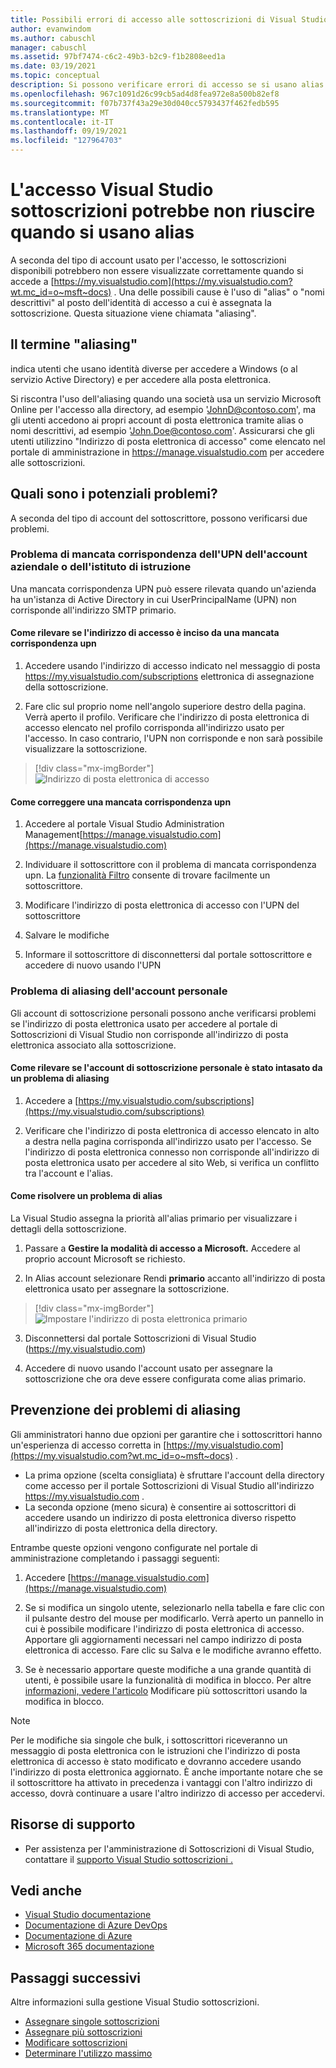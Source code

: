 ```yaml
---
title: Possibili errori di accesso alle sottoscrizioni di Visual Studio con alias | Microsoft Docs
author: evanwindom
ms.author: cabuschl
manager: cabuschl
ms.assetid: 97bf7474-c6c2-49b3-b2c9-f1b2808eed1a
ms.date: 03/19/2021
ms.topic: conceptual
description: Si possono verificare errori di accesso se si usano alias o nomi descrittivi
ms.openlocfilehash: 967c1091d26c99cb5ad4d8fea972e8a500b82ef8
ms.sourcegitcommit: f07b737f43a29e30d040cc5793437f462fedb595
ms.translationtype: MT
ms.contentlocale: it-IT
ms.lasthandoff: 09/19/2021
ms.locfileid: "127964703"
---
```

# <a name="signing-into-visual-studio-subscriptions-may-fail-when-using-aliases"></a>L'accesso Visual Studio sottoscrizioni potrebbe non riuscire quando si usano alias
A seconda del tipo di account usato per l'accesso, le sottoscrizioni disponibili potrebbero non essere visualizzate correttamente quando si accede a [https://my.visualstudio.com](https://my.visualstudio.com?wt.mc_id=o~msft~docs) . Una delle possibili cause è l'uso di "alias" o "nomi descrittivi" al posto dell'identità di accesso a cui è assegnata la sottoscrizione. Questa situazione viene chiamata "aliasing".

## <a name="what-is-aliasing"></a>Il termine "aliasing"
indica utenti che usano identità diverse per accedere a Windows (o al servizio Active Directory) e per accedere alla posta elettronica.

Si riscontra l'uso dell'aliasing quando una società usa un servizio Microsoft Online per l'accesso alla directory, ad esempio 'JohnD@contoso.com', ma gli utenti accedono ai propri account di posta elettronica tramite alias o nomi descrittivi, ad esempio 'John.Doe@contoso.com'. Assicurarsi che gli utenti utilizzino "Indirizzo di posta elettronica di accesso" come elencato nel portale di amministrazione in https://manage.visualstudio.com per accedere alle sottoscrizioni. 

## <a name="what-are-the-potential-issues"></a>Quali sono i potenziali problemi?

A seconda del tipo di account del sottoscrittore, possono verificarsi due problemi. 

### <a name="work-or-school-account-upn-mismatch-issue"></a>Problema di mancata corrispondenza dell'UPN dell'account aziendale o dell'istituto di istruzione 
Una mancata corrispondenza UPN può essere rilevata quando un'azienda ha un'istanza di Active Directory in cui UserPrincipalName (UPN) non corrisponde all'indirizzo SMTP primario. 

#### <a name="how-to-detect-if-your-sign-in-address-is-impacted-by-a-upn-mismatch"></a>Come rilevare se l'indirizzo di accesso è inciso da una mancata corrispondenza upn 

1. Accedere usando l'indirizzo di accesso indicato nel messaggio di posta https://my.visualstudio.com/subscriptions elettronica di assegnazione della sottoscrizione.

2. Fare clic sul proprio nome nell'angolo superiore destro della pagina.  Verrà aperto il profilo.  Verificare che l'indirizzo di posta elettronica di accesso elencato nel profilo corrisponda all'indirizzo usato per l'accesso.  In caso contrario, l'UPN non corrisponde e non sarà possibile visualizzare la sottoscrizione. 

> [!div class="mx-imgBorder"]
> ![Indirizzo di posta elettronica di accesso](_img//aliasing/sign-in-email.png "Assicurarsi che l'indirizzo di posta elettronica visualizzato nel profilo corrisponda a quello utilizzato per l'accesso.")

#### <a name="how-to-fix-a-upn-mismatch"></a>Come correggere una mancata corrispondenza upn

1. Accedere al portale Visual Studio Administration Management[https://manage.visualstudio.com](https://manage.visualstudio.com) 

2. Individuare il sottoscrittore con il problema di mancata corrispondenza upn. La [funzionalità Filtro](search-license.md) consente di trovare facilmente un sottoscrittore.

3. Modificare l'indirizzo di posta elettronica di accesso con l'UPN del sottoscrittore 

0. Salvare le modifiche 

0. Informare il sottoscrittore di disconnettersi dal portale sottoscrittore e accedere di nuovo usando l'UPN 

### <a name="personal-account-aliasing-issue"></a>Problema di aliasing dell'account personale

Gli account di sottoscrizione personali possono anche verificarsi problemi se l'indirizzo di posta elettronica usato per accedere al portale di Sottoscrizioni di Visual Studio non corrisponde all'indirizzo di posta elettronica associato alla sottoscrizione. 

#### <a name="how-to-detect-if-your-personal-subscription-account-is-impacted-by-an-aliasing-issue"></a>Come rilevare se l'account di sottoscrizione personale è stato intasato da un problema di aliasing

1. Accedere a [https://my.visualstudio.com/subscriptions](https://my.visualstudio.com/subscriptions)

0. Verificare che l'indirizzo di posta elettronica di accesso elencato in alto a destra nella pagina corrisponda all'indirizzo usato per l'accesso.  Se l'indirizzo di posta elettronica connesso non corrisponde all'indirizzo di posta elettronica usato per accedere al sito Web, si verifica un conflitto tra l'account e l'alias.

#### <a name="how-to-fix-an-alias-issue"></a>Come risolvere un problema di alias

La Visual Studio assegna la priorità all'alias primario per visualizzare i dettagli della sottoscrizione. 

1. Passare a **Gestire la modalità di accesso a Microsoft.** Accedere al proprio account Microsoft se richiesto. 

2. In Alias account selezionare Rendi **primario** accanto all'indirizzo di posta elettronica usato per assegnare la sottoscrizione. 

> [!div class="mx-imgBorder"]
> ![Impostare l'indirizzo di posta elettronica primario](_img//aliasing/account-aliases.png "Usare il collegamento Crea database primario per scegliere l'alias primario per le sottoscrizioni.")

3. Disconnettersi dal portale Sottoscrizioni di Visual Studio (https://my.visualstudio.com) 

4. Accedere di nuovo usando l'account usato per assegnare la sottoscrizione che ora deve essere configurata come alias primario. 

## <a name="preventing-aliasing-issues"></a>Prevenzione dei problemi di aliasing

Gli amministratori hanno due opzioni per garantire che i sottoscrittori hanno un'esperienza di accesso corretta in [https://my.visualstudio.com](https://my.visualstudio.com?wt.mc_id=o~msft~docs) .
- La prima opzione (scelta consigliata) è sfruttare l'account della directory come accesso per il portale Sottoscrizioni di Visual Studio all'indirizzo https://my.visualstudio.com .  
- La seconda opzione (meno sicura) è consentire ai sottoscrittori di accedere usando un indirizzo di posta elettronica diverso rispetto all'indirizzo di posta elettronica della directory.

Entrambe queste opzioni vengono configurate nel portale di amministrazione completando i passaggi seguenti:  
1. Accedere [https://manage.visualstudio.com](https://manage.visualstudio.com) 

0. Se si modifica un singolo utente, selezionarlo nella tabella e fare clic con il pulsante destro del mouse per modificarlo. Verrà aperto un pannello in cui è possibile modificare l'indirizzo di posta elettronica di accesso. Apportare gli aggiornamenti necessari nel campo indirizzo di posta elettronica di accesso. Fare clic su Salva e le modifiche avranno effetto.  

0. Se è necessario apportare queste modifiche a una grande quantità di utenti, è possibile usare la funzionalità di modifica in blocco. Per altre [informazioni, vedere l'articolo](./edit-license.md#edit-multiple-subscribers-using-bulk-edit) Modificare più sottoscrittori usando la modifica in blocco.

> [!NOTE]
> Per le modifiche sia singole che bulk, i sottoscrittori riceveranno un messaggio di posta elettronica con le istruzioni che l'indirizzo di posta elettronica di accesso è stato modificato e dovranno accedere usando l'indirizzo di posta elettronica aggiornato. È anche importante notare che se il sottoscrittore ha attivato in precedenza i vantaggi con l'altro indirizzo di accesso, dovrà continuare a usare l'altro indirizzo di accesso per accedervi.  

## <a name="support-resources"></a>Risorse di supporto
- Per assistenza per l'amministrazione di Sottoscrizioni di Visual Studio, contattare il [supporto Visual Studio sottoscrizioni .](https://aka.ms/vsadminhelp)

## <a name="see-also"></a>Vedi anche
- [Visual Studio documentazione](/visualstudio/)
- [Documentazione di Azure DevOps](/azure/devops/)
- [Documentazione di Azure](/azure/)
- [Microsoft 365 documentazione](/microsoft-365/)

## <a name="next-steps"></a>Passaggi successivi
Altre informazioni sulla gestione Visual Studio sottoscrizioni.
- [Assegnare singole sottoscrizioni](assign-license.md)
- [Assegnare più sottoscrizioni](assign-license-bulk.md)
- [Modificare sottoscrizioni](edit-license.md)
- [Determinare l'utilizzo massimo](maximum-usage.md)